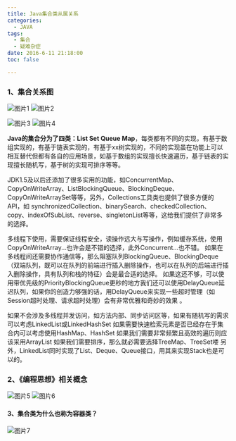 ```yaml
---
title: Java集合类从属关系
categories:
  - JAVA
tags:
  - 集合
  - 疑难杂症
date: 2016-6-11 21:18:00
toc: false

---
```


### 1、集合关系图

![图片1](http://7xvfir.com1.z0.glb.clouddn.com/Java%E9%9B%86%E5%90%88%E7%B1%BB%E4%BB%8E%E5%B1%9E%E5%85%B3%E7%B3%BB/1.png)
![图片2](http://7xvfir.com1.z0.glb.clouddn.com/Java%E9%9B%86%E5%90%88%E7%B1%BB%E4%BB%8E%E5%B1%9E%E5%85%B3%E7%B3%BB/2.png)
<!-- more -->
![图片3](http://7xvfir.com1.z0.glb.clouddn.com/Java%E9%9B%86%E5%90%88%E7%B1%BB%E4%BB%8E%E5%B1%9E%E5%85%B3%E7%B3%BB/3.png)
![图片4](http://7xvfir.com1.z0.glb.clouddn.com/Java%E9%9B%86%E5%90%88%E7%B1%BB%E4%BB%8E%E5%B1%9E%E5%85%B3%E7%B3%BB/4.png)

**Java的集合分为了四类：List Set Queue Map**，每类都有不同的实现，有基于数组实现的，有基于链表实现的，有基于xx树实现的，不同的实现虽在功能上可以相互替代但都有各自的应用场景，如基于数组的实现擅长快速遍历，基于链表的实现擅长随机写，基于树的实现可排序等等。

JDK1.5及以后还添加了很多实用的功能，如ConcurrentMap、CopyOnWriteArray、ListBlockingQueue、BlockingDeque、CopyOnWriteArraySet等等，另外，Collections工具类也提供了很多方便的API，如 synchronizedCollection、binarySearch、checkedCollection、copy、indexOfSubList、reverse、singletonList等等，这给我们提供了非常多的选择。

多线程下使用，需要保证线程安全，读操作远大与写操作，例如缓存系统，使用CopyOnWriteArray...也许会是不错的选择，此外Concurrent...也不错。
如果在多线程间还需要协作通信等，那么阻塞队列BlockingQueue、BlockingDeque（双端队列，既可以在队列的前端进行插入删除操作，也可以在队列的后端进行插入删除操作，具有队列和栈的特征）会是最合适的选择。
如果这还不够，可以使用带优先级的PriorityBlockingQueue更秒的地方我们还可以使用DelayQueue延迟队列，如果你的创造力够强的话，用DelayQueue来实现一些超时管理（如Session超时处理、请求超时处理）会有非常优雅和奇妙的效果 。

如果不会涉及多线程并发访问，如方法内部、同步访问区等，如果有随机写的需求可以考虑LinkedList或LinkedHashSet
如果需要快速检索元素是否已经存在于集合内可以考虑使用HashMap、HashSet
如果我们需要非常频繁且高效的遍历则应该采用ArrayList
如果我们需要排序，那么就必需要选择TreeMap、TreeSet喽
另外，LinkedList同时实现了List、Deque、Queue接口，用其来实现Stack也是可以的。

### 2、《编程思想》相关概念
![图片5](http://7xvfir.com1.z0.glb.clouddn.com/Java%E9%9B%86%E5%90%88%E7%B1%BB%E4%BB%8E%E5%B1%9E%E5%85%B3%E7%B3%BB/5.png)
![图片6](http://7xvfir.com1.z0.glb.clouddn.com/Java%E9%9B%86%E5%90%88%E7%B1%BB%E4%BB%8E%E5%B1%9E%E5%85%B3%E7%B3%BB/6.png)

#### 3、集合类为什么也称为容器类？
![图片7](http://7xvfir.com1.z0.glb.clouddn.com/Java%E9%9B%86%E5%90%88%E7%B1%BB%E4%BB%8E%E5%B1%9E%E5%85%B3%E7%B3%BB/7.png)

